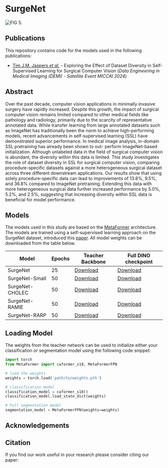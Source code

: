 # SurgeNet
![FIG 5.](figures/SurgeNet.png)

## Publications
This repository contains code for the models used in the following publications:

- [Tim J.M. Jaspers *et al.*](https://) - Exploring the Effect of Dataset Diversity in
Self-Supervised Learning for Surgical Computer
Vision (*Data Engineering in Medical Imaging (DEMI) - Satellite Event MICCAI 2024*)

  
## Abstract
Over the past decade, computer vision applications in minimally invasive surgery have rapidly increased. Despite this growth, the
impact of surgical computer vision remains limited compared to other
medical fields like pathology and radiology, primarily due to the scarcity
of representative annotated data. While transfer learning from large annotated datasets such as ImageNet has traditionally been the norm to
achieve high-performing models, recent advancements in self-supervised
learning (SSL) have demonstrated superior performance. In medical image analysis, in-domain SSL pretraining has already been shown to out-
perform ImageNet-based initialization. Although unlabeled data in the
field of surgical computer vision is abundant, the diversity within this
data is limited. This study investigates the role of dataset diversity in
SSL for surgical computer vision, comparing procedure-specific datasets
against a more heterogeneous surgical dataset across three different downstream applications.
Our results show that using solely procedure-specific
data can lead to improvements of 13.8%, 9.5%, and 36.8% compared to ImageNet
pretraining. Extending this data with more heterogeneous surgical data further
increased performance by 5.0%, 5.2%, and 2.5%, suggesting that increasing diversity
within SSL data is beneficial for model performance.

## Models
The models used in this study are based on the [MetaFormer](https://arxiv.org/abs/2210.13452) architecture. The models are trained using a self-supervised learning approach on the SurgeNet
dataset, introduced this [paper](https://). All model weights can be downloaded from the table below.

| Model           | Epochs | Teacher Backbone                                                                                                                          | Full DINO checkpoint                                                                                                                 |
|-----------------|--------|-------------------------------------------------------------------------------------------------------------------------------------------|--------------------------------------------------------------------------------------------------------------------------------------|
| SurgeNet        | 25     | [Download](https://huggingface.co/TimJaspersTue/SurgeNetModels/resolve/main/SurgeNet_checkpoint_epoch0025_teacher.pth?download=true)      | [Download](https://huggingface.co/TimJaspersTue/SurgeNetModels/resolve/main/SurgeNet_checkpoint0025.pth?download=true) |
| SurgeNet-Small  | 50     | [Download](https://huggingface.co/TimJaspersTue/SurgeNetModels/resolve/main/SurgeNetSmall_checkpoint_epoch0050_teacher.pth?download=true) | [Download](https://huggingface.co/TimJaspersTue/SurgeNetModels/resolve/main/SurgeNetSmall_checkpoint0050.pth?download=true) |
| SurgeNet-CHOLEC | 50     | [Download](https://huggingface.co/TimJaspersTue/SurgeNetModels/resolve/main/CHOLEC_checkpoint_epoch0050_teacher.pth?download=true)        | [Download](https://huggingface.co/TimJaspersTue/SurgeNetModels/resolve/main/CHOLEC_checkpoint0050.pth?download=true) | 
| SurgeNet-RAMIE  | 50     | [Download](https://huggingface.co/TimJaspersTue/SurgeNetModels/resolve/main/RAMIE_checkpoint_epoch0050_teacher.pth?download=true)         | [Download](https://huggingface.co/TimJaspersTue/SurgeNetModels/resolve/main/RAMIE_checkpoint0050.pth?download=true) | 
| SurgeNet-RARP   | 50     | [Download](https://huggingface.co/TimJaspersTue/SurgeNetModels/resolve/main/RARP_checkpoint_epoch0050_teacher.pth?download=true)          | [Download](https://huggingface.co/TimJaspersTue/SurgeNetModels/resolve/main/RARP_checkpoint0050.pth?download=true) |


## Loading Model
The weights from the teacher network can be used to initialize either your classification or segmentation model using the following code snippet:

```python
import torch
from MetaFormer import caformer_s18, MetaFormerFPN

# load the weights
weights = torch.load('path/to/weights.pth')

# classification model
classification_model = caformer_s18()
classification_model.load_state_dict(weights)

# Full segmentation model
segmentation_model = MetaFormerFPN(weights=weights)

```

## Acknowledgements


## Citation
If you find our work useful in your research please consider citing our paper: